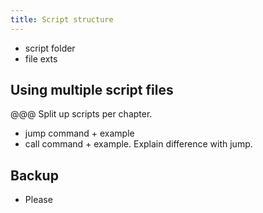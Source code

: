 ```yaml
---
title: Script structure
---
```


- script folder
- file exts

## Using multiple script files

@@@ Split up scripts per chapter.

- jump command + example
- call command + example. Explain difference with jump.

## Backup

- Please
